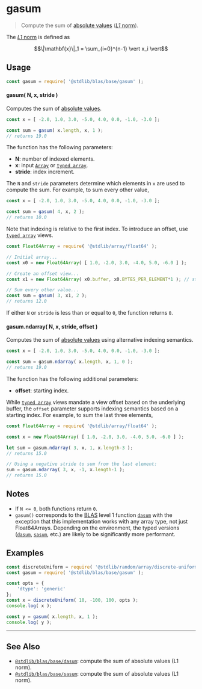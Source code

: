 <!--

@license Apache-2.0

Copyright (c) 2018 The Stdlib Authors.

Licensed under the Apache License, Version 2.0 (the "License");
you may not use this file except in compliance with the License.
You may obtain a copy of the License at

   http://www.apache.org/licenses/LICENSE-2.0

Unless required by applicable law or agreed to in writing, software
distributed under the License is distributed on an "AS IS" BASIS,
WITHOUT WARRANTIES OR CONDITIONS OF ANY KIND, either express or implied.
See the License for the specific language governing permissions and
limitations under the License.

-->

# gasum

> Compute the sum of [absolute values][@stdlib/math/base/special/abs] ([_L1_ norm][l1norm]).

<section class="intro">

The [_L1_ norm][l1norm] is defined as

<!-- <equation class="equation" label="eq:l1norm" align="center" raw="\|\mathbf{x}\|_1 = \sum_{i=0}^{n-1} \vert x_i \vert" alt="L1 norm definition."> -->

```math
\|\mathbf{x}\|_1 = \sum_{i=0}^{n-1} \vert x_i \vert
```

<!-- <div class="equation" align="center" data-raw-text="\|\mathbf{x}\|_1 = \sum_{i=0}^{n-1} \vert x_i \vert" data-equation="eq:l1norm">
    <img src="https://cdn.jsdelivr.net/gh/stdlib-js/stdlib@30de397fadee10fa175a8332ae1447737f201818/lib/node_modules/@stdlib/blas/base/gasum/docs/img/equation_l1norm.svg" alt="L1 norm definition.">
    <br>
</div> -->

<!-- </equation> -->

</section>

<!-- /.intro -->

<section class="usage">

## Usage

```javascript
const gasum = require( '@stdlib/blas/base/gasum' );
```

#### gasum( N, x, stride )

Computes the sum of [absolute values][@stdlib/math/base/special/abs].

```javascript
const x = [ -2.0, 1.0, 3.0, -5.0, 4.0, 0.0, -1.0, -3.0 ];

const sum = gasum( x.length, x, 1 );
// returns 19.0
```

The function has the following parameters:

-   **N**: number of indexed elements.
-   **x**: input [`Array`][mdn-array] or [`typed array`][mdn-typed-array].
-   **stride**: index increment.

The `N` and `stride` parameters determine which elements in `x` are used to compute the sum. For example, to sum every other value,

```javascript
const x = [ -2.0, 1.0, 3.0, -5.0, 4.0, 0.0, -1.0, -3.0 ];

const sum = gasum( 4, x, 2 );
// returns 10.0
```

Note that indexing is relative to the first index. To introduce an offset, use [`typed array`][mdn-typed-array] views.

```javascript
const Float64Array = require( '@stdlib/array/float64' );

// Initial array...
const x0 = new Float64Array( [ 1.0, -2.0, 3.0, -4.0, 5.0, -6.0 ] );

// Create an offset view...
const x1 = new Float64Array( x0.buffer, x0.BYTES_PER_ELEMENT*1 ); // start at 2nd element

// Sum every other value...
const sum = gasum( 3, x1, 2 );
// returns 12.0
```

If either `N` or `stride` is less than or equal to `0`, the function returns `0`.

#### gasum.ndarray( N, x, stride, offset )

Computes the sum of [absolute values][@stdlib/math/base/special/abs] using alternative indexing semantics.

```javascript
const x = [ -2.0, 1.0, 3.0, -5.0, 4.0, 0.0, -1.0, -3.0 ];

const sum = gasum.ndarray( x.length, x, 1, 0 );
// returns 19.0
```

The function has the following additional parameters:

-   **offset**: starting index.

While [`typed array`][mdn-typed-array] views mandate a view offset based on the underlying buffer, the `offset` parameter supports indexing semantics based on a starting index. For example, to sum the last three elements,

```javascript
const Float64Array = require( '@stdlib/array/float64' );

const x = new Float64Array( [ 1.0, -2.0, 3.0, -4.0, 5.0, -6.0 ] );

let sum = gasum.ndarray( 3, x, 1, x.length-3 );
// returns 15.0

// Using a negative stride to sum from the last element:
sum = gasum.ndarray( 3, x, -1, x.length-1 );
// returns 15.0
```

</section>

<!-- /.usage -->

<section class="notes">

## Notes

-   If `N <= 0`, both functions return `0`.
-   `gasum()` corresponds to the [BLAS][blas] level 1 function [`dasum`][dasum] with the exception that this implementation works with any array type, not just Float64Arrays. Depending on the environment, the typed versions ([`dasum`][@stdlib/blas/base/dasum], [`sasum`][@stdlib/blas/base/sasum], etc.) are likely to be significantly more performant.

</section>

<!-- /.notes -->

<section class="examples">

## Examples

<!-- eslint no-undef: "error" -->

```javascript
const discreteUniform = require( '@stdlib/random/array/discrete-uniform' );
const gasum = require( '@stdlib/blas/base/gasum' );

const opts = {
    'dtype': 'generic'
};
const x = discreteUniform( 10, -100, 100, opts );
console.log( x );

const y = gasum( x.length, x, 1 );
console.log( y );
```

</section>

<!-- /.examples -->

<!-- Section for related `stdlib` packages. Do not manually edit this section, as it is automatically populated. -->

<section class="related">

* * *

## See Also

-   <span class="package-name">[`@stdlib/blas/base/dasum`][@stdlib/blas/base/dasum]</span><span class="delimiter">: </span><span class="description">compute the sum of absolute values (L1 norm).</span>
-   <span class="package-name">[`@stdlib/blas/base/sasum`][@stdlib/blas/base/sasum]</span><span class="delimiter">: </span><span class="description">compute the sum of absolute values (L1 norm).</span>

</section>

<!-- /.related -->

<!-- Section for all links. Make sure to keep an empty line after the `section` element and another before the `/section` close. -->

<section class="links">

[blas]: http://www.netlib.org/blas

[dasum]: http://www.netlib.org/lapack/explore-html/de/da4/group__double__blas__level1.html

[mdn-array]: https://developer.mozilla.org/en-US/docs/Web/JavaScript/Reference/Global_Objects/Array

[mdn-typed-array]: https://developer.mozilla.org/en-US/docs/Web/JavaScript/Reference/Global_Objects/TypedArray

[l1norm]: https://en.wikipedia.org/wiki/Norm_%28mathematics%29

[@stdlib/math/base/special/abs]: https://github.com/stdlib-js/stdlib/tree/develop/lib/node_modules/%40stdlib/math/base/special/abs

[@stdlib/blas/base/dasum]: https://github.com/stdlib-js/stdlib/tree/develop/lib/node_modules/%40stdlib/blas/base/dasum

[@stdlib/blas/base/sasum]: https://github.com/stdlib-js/stdlib/tree/develop/lib/node_modules/%40stdlib/blas/base/sasum

<!-- <related-links> -->

<!-- </related-links> -->

</section>

<!-- /.links -->
